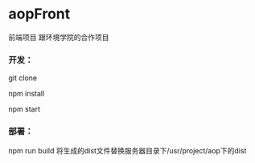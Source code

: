 # aopFront
前端项目
跟环境学院的合作项目
### 开发：
git clone

npm install

npm start 

### 部署：
npm run build
将生成的dist文件替换服务器目录下/usr/project/aop下的dist

